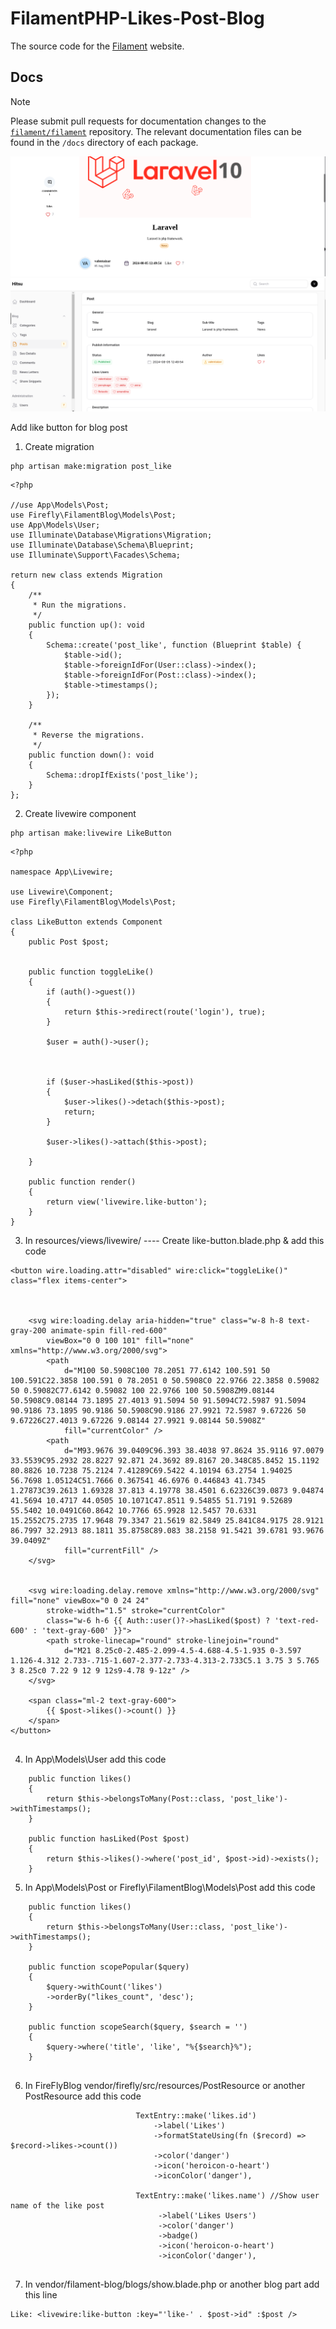 # FilamentPHP-Likes-Post-Blog
The source code for the [Filament](https://filamentphp.com) website.

## Docs

> [!NOTE]
> Please submit pull requests for documentation changes to the [`filament/filament`](https://github.com/filamentphp/filament) repository. The relevant documentation files can be found in the `/docs` directory of each package.

![alt text](https://github.com/Hitsukaya/FilamentPHP-Likes-Post-Blog/blob/main/blog%20post%20like%20button%20filamentphp.png "Like Button")
![alt text](https://github.com/Hitsukaya/FilamentPHP-Likes-Post-Blog/blob/main/Like%20button%20filamentphp.png "Like Button")

Add like button for blog post
1. Create migration
```
php artisan make:migration post_like
```

```
<?php

//use App\Models\Post;
use Firefly\FilamentBlog\Models\Post;
use App\Models\User;
use Illuminate\Database\Migrations\Migration;
use Illuminate\Database\Schema\Blueprint;
use Illuminate\Support\Facades\Schema;

return new class extends Migration
{
    /**
     * Run the migrations.
     */
    public function up(): void
    {
        Schema::create('post_like', function (Blueprint $table) {
            $table->id();
            $table->foreignIdFor(User::class)->index();
            $table->foreignIdFor(Post::class)->index();
            $table->timestamps();
        });
    }

    /**
     * Reverse the migrations.
     */
    public function down(): void
    {
        Schema::dropIfExists('post_like');
    }
};

```
2. Create livewire component
```
php artisan make:livewire LikeButton
```
```
<?php

namespace App\Livewire;

use Livewire\Component;
use Firefly\FilamentBlog\Models\Post;

class LikeButton extends Component
{
    public Post $post;


    public function toggleLike()
    {
        if (auth()->guest())
        {
            return $this->redirect(route('login'), true);
        }

        $user = auth()->user();



        if ($user->hasLiked($this->post))
        {
            $user->likes()->detach($this->post);
            return;
        }

        $user->likes()->attach($this->post);

    }

    public function render()
    {
        return view('livewire.like-button');
    }
}
```
3. In resources/views/livewire/ ---- Create like-button.blade.php & add this code
```
<button wire.loading.attr="disabled" wire:click="toggleLike()" class="flex items-center">



    <svg wire:loading.delay aria-hidden="true" class="w-8 h-8 text-gray-200 animate-spin fill-red-600"
        viewBox="0 0 100 101" fill="none" xmlns="http://www.w3.org/2000/svg">
        <path
            d="M100 50.5908C100 78.2051 77.6142 100.591 50 100.591C22.3858 100.591 0 78.2051 0 50.5908C0 22.9766 22.3858 0.59082 50 0.59082C77.6142 0.59082 100 22.9766 100 50.5908ZM9.08144 50.5908C9.08144 73.1895 27.4013 91.5094 50 91.5094C72.5987 91.5094 90.9186 73.1895 90.9186 50.5908C90.9186 27.9921 72.5987 9.67226 50 9.67226C27.4013 9.67226 9.08144 27.9921 9.08144 50.5908Z"
            fill="currentColor" />
        <path
            d="M93.9676 39.0409C96.393 38.4038 97.8624 35.9116 97.0079 33.5539C95.2932 28.8227 92.871 24.3692 89.8167 20.348C85.8452 15.1192 80.8826 10.7238 75.2124 7.41289C69.5422 4.10194 63.2754 1.94025 56.7698 1.05124C51.7666 0.367541 46.6976 0.446843 41.7345 1.27873C39.2613 1.69328 37.813 4.19778 38.4501 6.62326C39.0873 9.04874 41.5694 10.4717 44.0505 10.1071C47.8511 9.54855 51.7191 9.52689 55.5402 10.0491C60.8642 10.7766 65.9928 12.5457 70.6331 15.2552C75.2735 17.9648 79.3347 21.5619 82.5849 25.841C84.9175 28.9121 86.7997 32.2913 88.1811 35.8758C89.083 38.2158 91.5421 39.6781 93.9676 39.0409Z"
            fill="currentFill" />
    </svg>


    <svg wire:loading.delay.remove xmlns="http://www.w3.org/2000/svg" fill="none" viewBox="0 0 24 24"
        stroke-width="1.5" stroke="currentColor"
        class="w-6 h-6 {{ Auth::user()?->hasLiked($post) ? 'text-red-600' : 'text-gray-600' }}">
        <path stroke-linecap="round" stroke-linejoin="round"
            d="M21 8.25c0-2.485-2.099-4.5-4.688-4.5-1.935 0-3.597 1.126-4.312 2.733-.715-1.607-2.377-2.733-4.313-2.733C5.1 3.75 3 5.765 3 8.25c0 7.22 9 12 9 12s9-4.78 9-12z" />
    </svg>

    <span class="ml-2 text-gray-600">
        {{ $post->likes()->count() }}
    </span>
</button>
 
```

4. In App\Models\User add this code
```
    public function likes()
    {
        return $this->belongsToMany(Post::class, 'post_like')->withTimestamps();
    }

    public function hasLiked(Post $post)
    {
        return $this->likes()->where('post_id', $post->id)->exists();
    }
```

5. In App\Models\Post or Firefly\FilamentBlog\Models\Post add this code
```
    public function likes()
    {
        return $this->belongsToMany(User::class, 'post_like')->withTimestamps();
    }

    public function scopePopular($query)
    {
        $query->withCount('likes')
        ->orderBy("likes_count", 'desc');
    }

    public function scopeSearch($query, $search = '')
    {
        $query->where('title', 'like', "%{$search}%");
    }
 
```
6. In FireFlyBlog vendor/firefly/src/resources/PostResource or another PostResource add this code
```
                            TextEntry::make('likes.id')
                                ->label('Likes')
                                ->formatStateUsing(fn ($record) => $record->likes->count())
                                ->color('danger')
                                ->icon('heroicon-o-heart')
                                ->iconColor('danger'),

                            TextEntry::make('likes.name') //Show user name of the like post
                                 ->label('Likes Users')
                                 ->color('danger')
                                 ->badge()
                                 ->icon('heroicon-o-heart')
                                 ->iconColor('danger'),
 
```

7. In vendor/filament-blog/blogs/show.blade.php or another blog part add this line
```
Like: <livewire:like-button :key="'like-' . $post->id" :$post />
 
```
